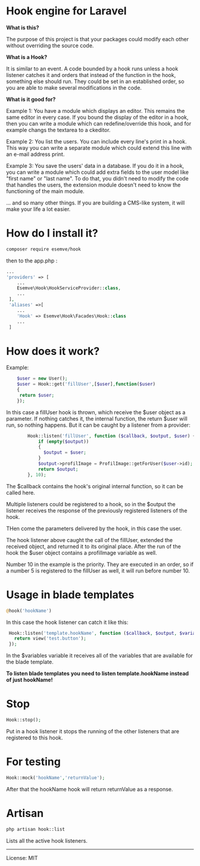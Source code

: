 # Hook engine for Laravel

**What is this?**

The purpose of this project is that your packages could modify each other without overriding the source code.

**What is a Hook?**

It is similar to an event. A code bounded by a hook runs unless a hook listener catches it and orders that instead of the function in the hook, something else should run. They could be set in an established order, so you are able to make several modifications in the code.

**What is it good for?**

Example 1: You have a module which displays an editor. This remains the same editor in every case.
If you bound the display of the editor in a hook, then you can write a module which can redefine/override this hook, and for example changs the textarea to a ckeditor. 

Example 2: You list the users. You can include every line's print in a hook. This way you can write a separate module which could extend this line with an e-mail address print. 

Example 3: You save the users' data in a database. If you do it in a hook, you can write a module which could add extra fields to the user model like "first name" or "last name". To do that, you didn't need to modify the code that handles the users, the extension module doesn't need to know the functioning of the main module. 


... and so many other things. If you are building a CMS-like system, it will make your life a lot easier.

# How do I install it?

```bash
composer require esemve/hook
```

then to the app.php :
```php
...
'providers' => [ 
    ...
    Esemve\Hook\HookServiceProvider::class,
    ...
 ],
 'aliases' =>[
    ...
    'Hook' => Esemve\Hook\Facades\Hook::class
    ...
 ]
```


# How does it work?

Example:

```php
    $user = new User();
    $user = Hook::get('fillUser',[$user],function($user)
    {
     return $user;
    });
```

In this case a fillUser hook is thrown, which receive the $user object as a parameter. If nothing catches it, the internal function, the return $user will run, so nothing happens. But it can be caught by a listener from a provider:

```php
        Hook::listen('fillUser', function ($callback, $output, $user) {
            if (empty($output))
            {
              $output = $user;
            }
            $output->profilImage = ProfilImage::getForUser($user->id);
            return $output;
        }, 10);

```
The $callback contains the hook's original internal function, so it can be called here.

Multiple listeners could be registered to a hook, so in the $output the listener receives the response of the previously registered listeners of the hook.

THen come the parameters delivered by the hook, in this case the user.

The hook listener above caught the call of the fillUser, extended the received object, and returned it to its original place. After the run of the hook the $user object contains a profilImage variable as well.

Number 10 in the example is the priority. They are executed in an order, so if a number 5 is registered to the fillUser as well, it will run before number 10.



# Usage in blade templates

```php
@hook('hookName')
```

In this case the hook listener can catch it like this:
```php
 Hook::listen('template.hookName', function ($callback, $output, $variables) {
   return view('test.button');
 });
```
In the $variables variable it receives all of the variables that are available for the blade template.

**To listen blade templates you need to listen template.hookName instead of just hookName!**


# Stop
```php
Hook::stop();
```
Put in a hook listener it stops the running of the other listeners that are registered to this hook. 

# For testing

```php
Hook::mock('hookName','returnValue');
```
After that the hookName hook will return returnValue as a response.

# Artisan

```bash
php artisan hook::list
```

Lists all the active hook listeners.

---

License: MIT
